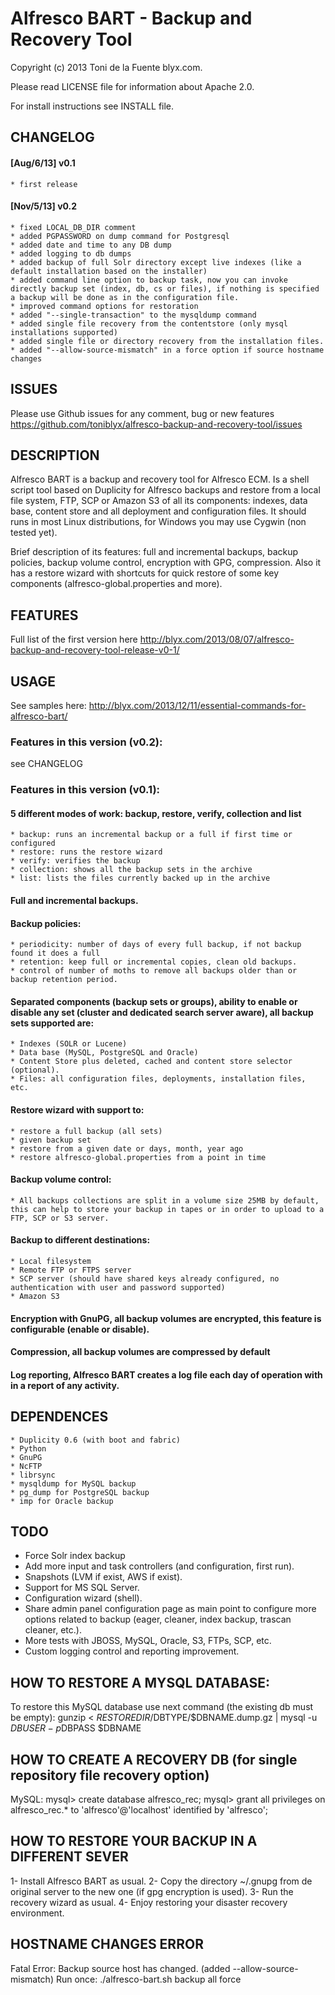 Alfresco BART - Backup and Recovery Tool
========================================
Copyright (c) 2013 Toni de la Fuente blyx.com.

Please read LICENSE file for information about Apache 2.0.

For install instructions see INSTALL file.

## CHANGELOG

#### [Aug/6/13] v0.1 
	* first release

#### [Nov/5/13] v0.2 
	* fixed LOCAL_DB_DIR comment
	* added PGPASSWORD on dump command for Postgresql
	* added date and time to any DB dump
	* added logging to db dumps
	* added backup of full Solr directory except live indexes (like a default installation based on the installer)
	* added command line option to backup task, now you can invoke directly backup set (index, db, cs or files), if nothing is specified a backup will be done as in the configuration file.
	* improved command options for restoration
	* added "--single-transaction" to the mysqldump command
	* added single file recovery from the contentstore (only mysql installations supported)
	* added single file or directory recovery from the installation files.
	* added "--allow-source-mismatch" in a force option if source hostname changes

## ISSUES
Please use Github issues for any comment, bug or new features
https://github.com/toniblyx/alfresco-backup-and-recovery-tool/issues

## DESCRIPTION
Alfresco BART is a backup and recovery tool for Alfresco ECM. Is a shell script tool based on Duplicity for Alfresco backups and restore from a local file system, FTP, SCP or Amazon S3 of all its components: indexes, data base, content store and all deployment and configuration files. It should runs in most Linux distributions, for Windows you may use Cygwin (non tested yet).

Brief description of its features: full and incremental backups, backup policies, backup volume control, encryption with GPG, compression. Also it has a restore wizard with shortcuts for quick restore of some key components (alfresco-global.properties and more).

## FEATURES
Full list of the first version here http://blyx.com/2013/08/07/alfresco-backup-and-recovery-tool-release-v0-1/

## USAGE
See samples here: http://blyx.com/2013/12/11/essential-commands-for-alfresco-bart/

### Features in this version (v0.2):
see CHANGELOG

### Features in this version (v0.1):

#### 5 different modes of work: backup, restore, verify, collection and list
    * backup: runs an incremental backup or a full if first time or configured
    * restore: runs the restore wizard
    * verify: verifies the backup
    * collection: shows all the backup sets in the archive
    * list: lists the files currently backed up in the archive
      
#### Full and incremental backups.

#### Backup policies:
    * periodicity: number of days of every full backup, if not backup found it does a full
    * retention: keep full or incremental copies, clean old backups.
    * control of number of moths to remove all backups older than or backup retention period.
      
#### Separated components (backup sets or groups), ability to enable or disable any set (cluster and dedicated search server aware), all backup sets supported are:
    * Indexes (SOLR or Lucene)
    * Data base (MySQL, PostgreSQL and Oracle)
    * Content Store plus deleted, cached and content store selector (optional).
    * Files: all configuration files, deployments, installation files, etc.

#### Restore wizard with support to:
    * restore a full backup (all sets)
    * given backup set
    * restore from a given date or days, month, year ago
    * restore alfresco-global.properties from a point in time

#### Backup volume control:
    * All backups collections are split in a volume size 25MB by default, this can help to store your backup in tapes or in order to upload to a FTP, SCP or S3 server.

#### Backup to different destinations:
    * Local filesystem 
    * Remote FTP or FTPS server
    * SCP server (should have shared keys already configured, no authentication with user and password supported)
    * Amazon S3 

#### Encryption with GnuPG, all backup volumes are encrypted, this feature is configurable (enable or disable).

#### Compression, all backup volumes are compressed by default

#### Log reporting, Alfresco BART creates a log file each day of operation with in a report of any activity.

## DEPENDENCES 
    * Duplicity 0.6 (with boot and fabric)
    * Python 
    * GnuPG
    * NcFTP
    * librsync
    * mysqldump for MySQL backup
    * pg_dump for PostgreSQL backup
    * imp for Oracle backup

## TODO
   * Force Solr index backup
   * Add more input and task controllers (and configuration, first run).
   * Snapshots (LVM if exist, AWS if exist).
   * Support for MS SQL Server.
   * Configuration wizard (shell).
   * Share admin panel configuration page as main point to configure more options related to backup (eager, cleaner, index backup, trascan cleaner, etc.).
   * More tests with JBOSS, MySQL, Oracle, S3, FTPs, SCP, etc.
   * Custom logging control and reporting improvement.

## HOW TO RESTORE A MYSQL DATABASE:
To restore this MySQL database use next command (the existing db must be empty):
gunzip < $RESTOREDIR/$DBTYPE/$DBNAME.dump.gz | mysql -u $DBUSER -p$DBPASS $DBNAME

## HOW TO CREATE A RECOVERY DB (for single repository file recovery option)
MySQL:
mysql> create database alfresco_rec;
mysql> grant all privileges on alfresco_rec.* to 'alfresco'@'localhost' identified by 'alfresco';

## HOW TO RESTORE YOUR BACKUP IN A DIFFERENT SEVER

1- Install Alfresco BART as usual.
2- Copy the directory ~/.gnupg from de original server to the new one (if gpg encryption is used).
3- Run the recovery wizard as usual.
4- Enjoy restoring your disaster recovery environment.

## HOSTNAME CHANGES ERROR
Fatal Error: Backup source host has changed. (added --allow-source-mismatch)
Run once: ./alfresco-bart.sh backup all force
